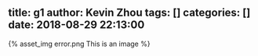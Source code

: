 title: g1
author: Kevin Zhou
tags: []
categories: []
date: 2018-08-29 22:13:00
---
{% asset_img error.png This is an image %}
